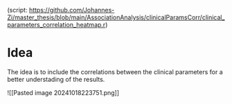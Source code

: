 (script: https://github.com/Johannes-Zi/master_thesis/blob/main/AssociationAnalysis/clinicalParamsCorr/clinical_parameters_correlation_heatmap.r)

# Idea
The idea is to include the correlations between the clinical parameters for a better understading of the results.

![[Pasted image 20241018223751.png]]